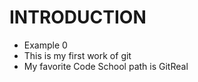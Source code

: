 INTRODUCTION
============
* Example 0
* This is my first work of git
* My favorite Code School path is GitReal

